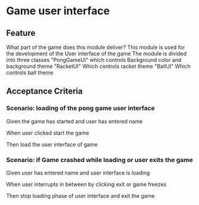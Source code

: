 # Game user interface

## Feature

What part of the game does this module deliver?
This module is used for the development of the User interface
of the game
The module is divided into three classes
"PongGameUI" which controls Background color and background theme
"RacketUI" Which controls racket theme
"BallUI" Which controls ball theme

## Acceptance Criteria

### Scenario: loading of the pong game user interface

  Given the game has started and user has entered name

  When user clicked start the game

  Then load the user interface of game

### Scenario: if Game crashed while loading or user exits the game

  Given user has entered name and user interface is loading
  
  When user interrupts in between by clicking exit or game freezes
  
  Then stop loading phase of user interface and exit the game
